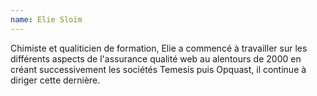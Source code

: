 ```yaml
---
name: Elie Sloïm
---
```


Chimiste et qualiticien de formation, Elie a commencé à travailler sur les différents aspects de l'assurance qualité web au alentours de 2000 en créant successivement les sociétés Temesis puis Opquast, il continue à diriger cette dernière.
